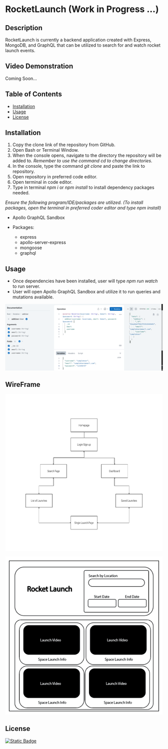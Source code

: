 # RocketLaunch (Work in Progress ...)

## Description
RocketLaunch is currently a backend application created with Express, MongoDB, and GraphQL that can be utilized to search for and watch rocket launch events.

## Video Demonstration
<!-- Click on the image to view video <br> -->
<!-- [![Video Demonstration](https://img.youtube.com/vi/videoid/0.jpg)](https://www.youtube.com/watch?v=videoid) -->
Coming Soon...

## Table of Contents
* [Installation](#installation)
* [Usage](#usage)
* [License](#license)

## Installation
1. Copy the clone link of the repository from GitHub.
2. Open Bash or Terminal Window.
3. When the console opens, navigate to the directory the repository will be added to. *Remember to use the command cd to change directories.*
4. In the console, type the command <i> git clone </i> and paste the link to repository.
5. Open repository in preferred code editor.
6. Open terminal in code editor.
7. Type in terminal <i>npm i</i> or <i>npm install </i> to install dependency packages needed.

*Ensure the following program/IDE/packages are utilized. (To install packages, open the terminal in preferred coder editor and type npm install)*

* Apollo GraphQL Sandbox

* Packages:
    - express
    - apollo-server-express
    - mongoose
    - graphql

## Usage
-  Once dependencies have been installed, user will type *npm run watch* to run server.
-  User will open Apollo GraphQL Sandbox and utilize it to run queries and mutations available.

![Mutation](./assets/ApolloGraphQLMutation.png)

## WireFrame
<img src="./assets/FlowChart.png" width="575" height="500">

![WireFrame](./assets/RocketLaunchWireframe.png)

## License
<a href="https://choosealicense.com/licenses/gpl-3.0/">![Static Badge](https://img.shields.io/badge/LICENSE-GPL3.0-58a2da)</a>